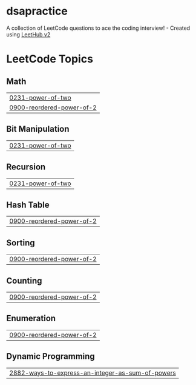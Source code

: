 # dsapractice
A collection of LeetCode questions to ace the coding interview! - Created using [LeetHub v2](https://github.com/arunbhardwaj/LeetHub-2.0)

<!---LeetCode Topics Start-->
# LeetCode Topics
## Math
|  |
| ------- |
| [0231-power-of-two](https://github.com/shizuka25/dsapractice/tree/master/0231-power-of-two) |
| [0900-reordered-power-of-2](https://github.com/shizuka25/dsapractice/tree/master/0900-reordered-power-of-2) |
## Bit Manipulation
|  |
| ------- |
| [0231-power-of-two](https://github.com/shizuka25/dsapractice/tree/master/0231-power-of-two) |
## Recursion
|  |
| ------- |
| [0231-power-of-two](https://github.com/shizuka25/dsapractice/tree/master/0231-power-of-two) |
## Hash Table
|  |
| ------- |
| [0900-reordered-power-of-2](https://github.com/shizuka25/dsapractice/tree/master/0900-reordered-power-of-2) |
## Sorting
|  |
| ------- |
| [0900-reordered-power-of-2](https://github.com/shizuka25/dsapractice/tree/master/0900-reordered-power-of-2) |
## Counting
|  |
| ------- |
| [0900-reordered-power-of-2](https://github.com/shizuka25/dsapractice/tree/master/0900-reordered-power-of-2) |
## Enumeration
|  |
| ------- |
| [0900-reordered-power-of-2](https://github.com/shizuka25/dsapractice/tree/master/0900-reordered-power-of-2) |
## Dynamic Programming
|  |
| ------- |
| [2882-ways-to-express-an-integer-as-sum-of-powers](https://github.com/shizuka25/dsapractice/tree/master/2882-ways-to-express-an-integer-as-sum-of-powers) |
<!---LeetCode Topics End-->